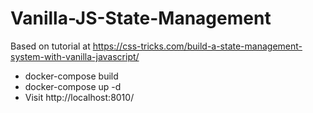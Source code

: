 # Vanilla-JS-State-Management
Based on tutorial at https://css-tricks.com/build-a-state-management-system-with-vanilla-javascript/

* docker-compose build
* docker-compose up -d
* Visit http://localhost:8010/
